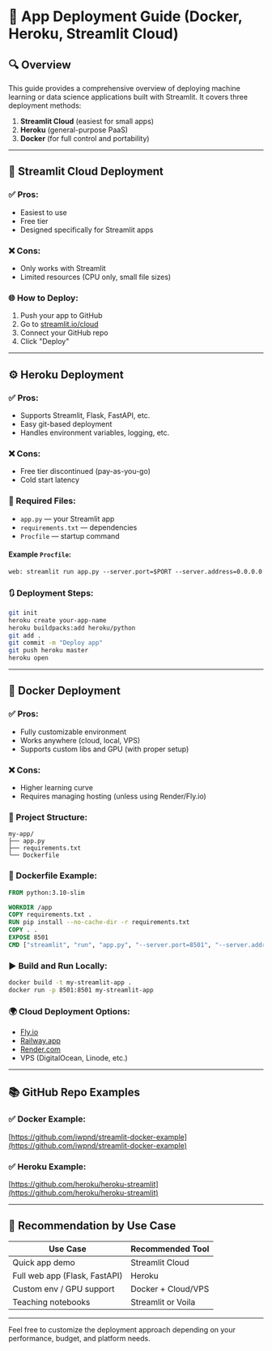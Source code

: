 # 🧾 App Deployment Guide (Docker, Heroku, Streamlit Cloud)

## 🔍 Overview

This guide provides a comprehensive overview of deploying machine learning or data science applications built with Streamlit. It covers three deployment methods:

1. **Streamlit Cloud** (easiest for small apps)
2. **Heroku** (general-purpose PaaS)
3. **Docker** (for full control and portability)

---

## 🚀 Streamlit Cloud Deployment

### ✅ Pros:

* Easiest to use
* Free tier
* Designed specifically for Streamlit apps

### ❌ Cons:

* Only works with Streamlit
* Limited resources (CPU only, small file sizes)

### 🌐 How to Deploy:

1. Push your app to GitHub
2. Go to [streamlit.io/cloud](https://streamlit.io/cloud)
3. Connect your GitHub repo
4. Click "Deploy"

---

## ⚙️ Heroku Deployment

### ✅ Pros:

* Supports Streamlit, Flask, FastAPI, etc.
* Easy git-based deployment
* Handles environment variables, logging, etc.

### ❌ Cons:

* Free tier discontinued (pay-as-you-go)
* Cold start latency

### 📁 Required Files:

* `app.py` — your Streamlit app
* `requirements.txt` — dependencies
* `Procfile` — startup command

#### Example `Procfile`:

```txt
web: streamlit run app.py --server.port=$PORT --server.address=0.0.0.0
```

### 🔃 Deployment Steps:

```bash
git init
heroku create your-app-name
heroku buildpacks:add heroku/python
git add .
git commit -m "Deploy app"
git push heroku master
heroku open
```

---

## 🐳 Docker Deployment

### ✅ Pros:

* Fully customizable environment
* Works anywhere (cloud, local, VPS)
* Supports custom libs and GPU (with proper setup)

### ❌ Cons:

* Higher learning curve
* Requires managing hosting (unless using Render/Fly.io)

### 📁 Project Structure:

```
my-app/
├── app.py
├── requirements.txt
└── Dockerfile
```

### 📄 Dockerfile Example:

```Dockerfile
FROM python:3.10-slim

WORKDIR /app
COPY requirements.txt .
RUN pip install --no-cache-dir -r requirements.txt
COPY . .
EXPOSE 8501
CMD ["streamlit", "run", "app.py", "--server.port=8501", "--server.address=0.0.0.0"]
```

### ▶️ Build and Run Locally:

```bash
docker build -t my-streamlit-app .
docker run -p 8501:8501 my-streamlit-app
```

### 🌍 Cloud Deployment Options:

* [Fly.io](https://fly.io/)
* [Railway.app](https://railway.app/)
* [Render.com](https://render.com/)
* VPS (DigitalOcean, Linode, etc.)

---

## 📚 GitHub Repo Examples

### ✅ Docker Example:

[https://github.com/iwpnd/streamlit-docker-example](https://github.com/iwpnd/streamlit-docker-example)

### ✅ Heroku Example:

[https://github.com/heroku/heroku-streamlit](https://github.com/heroku/heroku-streamlit)

---

## 🧠 Recommendation by Use Case

| Use Case                      | Recommended Tool   |
| ----------------------------- | ------------------ |
| Quick app demo                | Streamlit Cloud    |
| Full web app (Flask, FastAPI) | Heroku             |
| Custom env / GPU support      | Docker + Cloud/VPS |
| Teaching notebooks            | Streamlit or Voila |

---

Feel free to customize the deployment approach depending on your performance, budget, and platform needs.
